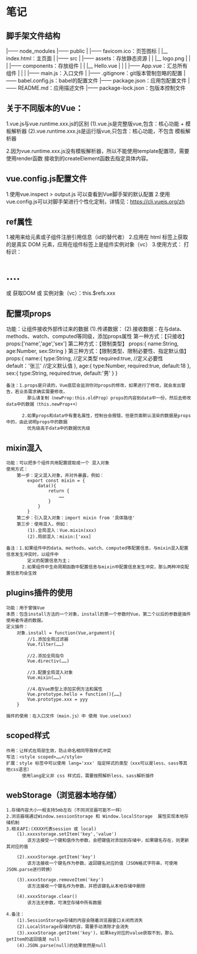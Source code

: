 # 笔记

## 脚手架文件结构
|—— node_modules
|—— public
|    |—— favicom.ico：页签图标
|    |__ index.html：主页面
|
|—— src
|    |—— assets：存放静态资源
|    |   |__ logo.png
|    |
|    |—— components：存放组件
|    |   |__ Hello.vue
|    |
|    |—— App.vue：汇总所有组件
|    |
|    |—— main.js：入口文件
|
|—— .gitignore：git版本管制忽略的配置
|—— babel.config.js：babel的配置文件
|—— package.json：应用包配置文件
|—— README.md：应用描述文件
|—— package-lock.json：包版本控制文件


## 关于不同版本的Vue：

1.vue.js与vue.runtime.xxx.js的区别
    (1).vue.js是完整版vue,包含：核心功能 + 模板解析器
    (2).vue.runtime.xxx.js是运行版vue,只包含：核心功能，不包含 模板解析器

2.因为vue.runtime.xxx.js没有模板解析器，所以不能使用template配置项，需要使用render函数
  接收到的createElement函数去指定具体内容。

## vue.config.js配置文件

1.使用vue.inspect > output.js 可以查看到Vue脚手架的默认配置
2.使用vue.config.js可以对脚手架进行个性化定制，详情见：https://cli.vuejs.org/zh

## ref属性

1.被用来给元素或子组件注册引用信息（id的替代者）
2.应用在 html 标签上获取的是真实 DOM 元素，应用在组件标签上是组件实例对象（vc）
3.使用方式：
    打标识：<h1 ref='xxx'>....</h1>  或  <School ref='xxx'></School>
    获取DOM 或 实例对象（vc）：this.$refs.xxx


## 配置项props
功能：让组件接收外部传过来的数据
    (1).传递数据： <Student name='xxx' age='xx' sex='x'>
    (2).接收数据：在与data、methods、watch、computed等同级，添加props属性
        第一种方式：【只接收】
            props:['name','age','sex']
        第二种方式：【限制类型】
            props:{
                name:String,
                age:Number,
                sex:String
            }
        第三种方式：【限制类型、限制必要性、指定默认值】
            props:{
                name:{
                    type:String, //定义类型
                    required:true, //定义必要性
                    default：'张三' //定义默认值
                },
                age:{
                    type:Number,
                    required:true,
                    default:18
                },
                sex:{
                    type:String,
                    required:true,
                    default:'男'
                }
            }

    备注：1.props是只读的，Vue底层会监测你对props的修改，如果进行了修改，就会发出警告，若业务需求确实需要修改，
            那么请复制（newProp:this.oldProp）props的内容到data中一份，然后去修改data中的数据（this.newProp++）

          2.如果props和data中有重名属性，控制台会报错，但是页面默认渲染的数据是props中的，由此说明props中的数据
            优先级高于data中的数据优先级


## mixin混入
    功能：可以把多个组件共用配置提取成一个 混入对象
    使用方式：
        第一步：定义混入对象，并对外暴露，例如：
            export const mixin = {
                data(){
                    return {
                        ……
                    }
                }
            }
        第二步：引入混入对象：import mixin from '具体路径'
        第三步：使用混入，例如：
            (1).全局混入：Vue.mixin(xxx)
            (2).局部混入：mixin:['xxx]

    备注：1.如果组件中的data、methods、watch、computed等配置信息，与mixin混入配置信息发生冲突时，以组件中
            定义的配置信息为主；
          2.如果组件中生命周期函数中配置信息与mixin中配置信息发生冲突，那么两种冲突配置信息均会生效


## plugins插件的使用
    功能：用于曾强Vue
    本质：包含install方法的一个对象，install的第一个参数时Vue，第二个以后的参数是插件使用者传递的数据。
    定义插件：
        对象.install = function(Vue,argument){
            //1.添加全局过滤器
            Vue.filter(……)

            //2.添加全局指令
            Vue.directiv(……)

            //3.配置全局混入对象
            Vue.mixin(……)

            //4.在Vue原型上添加实例方法和属性
            Vue.prototype.hello = function(){……}
            Vue.prototype.xxx = yyy
        }

    插件的使用：在入口文件（main.js）中 使用 Vue.use(xxx)


## scoped样式
    作用：让样式在局部生效，防止命名相同导致样式冲突
    写法：<style scoped>……</style>
    扩展：style 标签中可以使用 lang='xxx' 指定样式的类型（xxx可以是less、sass等其他css语言）
          使用lang定义非 css 样式后，需要按照解析less、sass解析插件


## webStorage（浏览器本地存储）
    1.存储内容大小一般支持5mb左右（不同浏览器可能不一样）
    2.浏览器端通过Window.sessionStorage 和 Window.localStorage  属性实现本地存储机制
    3.相关API:(XXXX代表session 或 local)
        (1).xxxxstorage.setItem('key','value')
            该方法接受一个键和值作为参数，会把键值对添加到存储中，如果键名存在，则更新其对应的值
        
        (2).xxxxStorage.getItem('key')
            该方法接收一个键名作为参数，返回键名对应的值（JSON格式字符串，可使用JSON.parse进行转换）

        (3).xxxxStorage.removeItem('key')
            该方法接收一个键名作为参数，并把该键名从本地存储中删除

        (4).xxxxStorage.clear()
            该方法无参数，可清空存储中所有数据

    4.备注：
        (1).SessionStorage存储的内容会随着浏览器窗口关闭而消失
        (2).LocalStorage存储的内容，需要手动清除才会消失
        (3).xxxxStorage.getItem('key')，如果key对应的value获取不到，那么getItem的返回值是 null
        (4).JSON.parse(null)的结果依然是null





